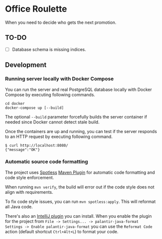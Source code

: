 # Office Roulette

When you need to decide who gets the next promotion.

## TO-DO

* [ ] Database schema is missing indices.

## Development

### Running server locally with Docker Compose

You can run the server and real PostgreSQL database locally with Docker
Compose by executing following commands.

```shell
cd docker
docker-compose up [--build]
```

The optional `--build` parameter forcefully builds the server container if
needed since Docker cannot detect stale build.

Once the containers are up and running, you can test if the server responds to
an HTTP request by executing following command.

```shell
$ curl http://localhost:8080/
{"message":"OK"}
```

### Automatic source code formatting

The project uses [Spotless](https://github.com/diffplug/spotless)
[Maven Plugin](https://github.com/diffplug/spotless/tree/main/plugin-maven)
for automatic code formatting and code style enforcement.

When running `mvn verify`, the build will error out if the code style does not
align with requirements.

To fix code style issues, you can run `mvn spotless:apply`. This will reformat
all Java code.

There's also an
[IntelliJ plugin](https://plugins.jetbrains.com/plugin/13180-palantir-java-format)
you can install. When you enable the plugin for the project from
`File -> Settings... -> palantir-java-format Settings -> Enable palantir-java-format`
you can use the `Reformat Code` action (default shortcut `Ctrl+Alt+L`) to
format your code.
